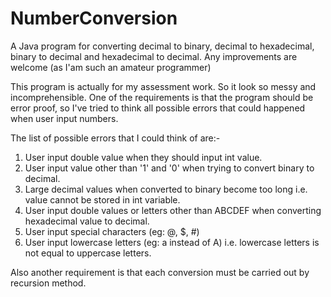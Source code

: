 # NumberConversion
A Java program for converting decimal to binary, decimal to hexadecimal, binary to decimal and hexadecimal to decimal. Any improvements are welcome (as I'am such an amateur programmer)

This program is actually for my assessment work. So it look so messy and incomprehensible. One of the requirements is that the program should be error proof, so I've tried to think all possible errors that could happened when user input numbers. 

The list of possible errors that I could think of are:-
  1) User input double value when they should input int value.
  2) User input value other than '1' and '0' when trying to convert binary to decimal.
  3) Large decimal values when converted to binary become too long i.e. value cannot be stored in int variable.
  4) User input double values or letters other than ABCDEF when converting hexadecimal value to decimal.
  5) User input special characters (eg: @, $, #)
  6) User input lowercase letters (eg: a instead of A) i.e. lowercase letters is not equal to uppercase letters.
  
Also another requirement is that each conversion must be carried out by recursion method.
